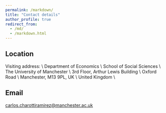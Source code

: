 ```yaml
---
permalink: /markdown/
title: "Contact details"
author_profile: true
redirect_from: 
  - /md/
  - /markdown.html
---
```


## Location

Visiting address: \\
Department of Economics \\
School of Social Sciences \\
The University of Manchester \\
3rd Floor, Arthur Lewis Building \\
Oxford Road \\
Manchester, M13 9PL, UK \\
United Kingdom \\

## Email
carlos.charottiramirez@manchester.ac.uk



